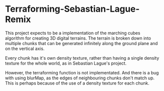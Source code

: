 # Terraforming-Sebastian-Lague-Remix

This project expects to be a implementation of the marching cubes algorithm for creating 3D digital terrains.
The terrain is broken down into multiple chunks that can be generated infinitely along the ground plane and on the vertical axis.

Every chunk has it's own density texture, rather than having a single density texture for the whole world, as in Sebastian Lague's project.

However, the terraforming function is not implementated.
And there is a bug with using blurMap, as the edges of neighbouring chunks don't match up. This is perhaps because of the use of a density texture for each chunk.
